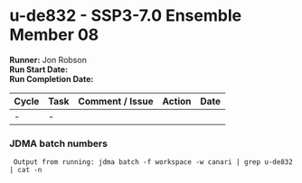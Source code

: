 # u-de832 - SSP3-7.0 Ensemble Member 08

**Runner:** Jon Robson  
**Run Start Date:**  
**Run Completion Date:** 

| Cycle | Task | Comment / Issue | Action | Date |
| ---   | ---  | ---             | ---    | ---  |
| -     | -    |  |  |  |

### JDMA batch numbers
```
 Output from running: jdma batch -f workspace -w canari | grep u-de832 | cat -n
```
